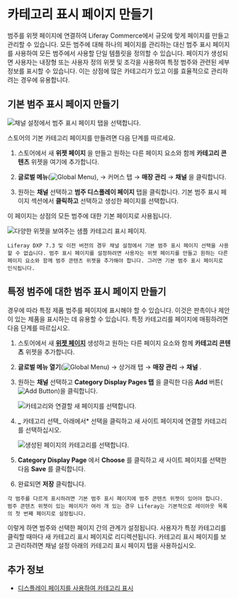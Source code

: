 # 카테고리 표시 페이지 만들기

범주를 위젯 페이지에 연결하여 Liferay Commerce에서 규모에 맞게 페이지를 만들고 관리할 수 있습니다. 모든 범주에 대해 하나의 페이지를 관리하는 대신 범주 표시 페이지를 사용하여 모든 범주에서 사용할 단일 템플릿을 정의할 수 있습니다. 페이지가 생성되면 사용자는 내장형 또는 사용자 정의 위젯 및 조각을 사용하여 특정 범주와 관련된 세부 정보를 표시할 수 있습니다. 이는 상점에 많은 카테고리가 있고 이를 효율적으로 관리하려는 경우에 유용합니다.

## 기본 범주 표시 페이지 만들기

![채널 설정에서 범주 표시 페이지 탭을 선택합니다.](./creating-category-display-pages/images/01.png)

스토어의 기본 카테고리 페이지를 만들려면 다음 단계를 따르세요.

1. 스토어에서 새 **위젯 페이지** 을 만들고 원하는 다른 페이지 요소와 함께 **카테고리 콘텐츠** 위젯을 여기에 추가합니다.

1. **글로벌 메뉴**(![Global Menu](../images/icon-applications-menu.png)), &rarr; 커머스 탭 &rarr; **매장 관리** &rarr; **채널** 을 클릭합니다.

1. 원하는 **채널** 선택하고 **범주 디스플레이 페이지** 탭을 클릭합니다. 기본 범주 표시 페이지 섹션에서 **클릭하고** 선택하고 생성한 페이지를 선택합니다.

이 페이지는 상점의 모든 범주에 대한 기본 페이지로 사용됩니다.

![다양한 위젯을 보여주는 샘플 카테고리 표시 페이지.](./creating-category-display-pages/images/02.png)

```{note}
Liferay DXP 7.3 및 이전 버전의 경우 채널 설정에서 기본 범주 표시 페이지 선택을 사용할 수 없습니다. 범주 표시 페이지를 설정하려면 사용자는 위젯 페이지를 만들고 원하는 다른 페이지 요소와 함께 범주 콘텐츠 위젯을 추가해야 합니다. 그러면 기본 범주 표시 페이지로 인식됩니다.
```

## 특정 범주에 대한 범주 표시 페이지 만들기

경우에 따라 특정 제품 범주를 페이지에 표시해야 할 수 있습니다. 이것은 판촉이나 제안이 있는 제품을 표시하는 데 유용할 수 있습니다. 특정 카테고리를 페이지에 매핑하려면 다음 단계를 따르십시오.

1. 스토어에서 새 [**위젯 페이지**](https://learn.liferay.com/dxp/latest/en/site-building/creating-pages/understanding-pages/understanding-pages.html#widget-pages) 생성하고 원하는 다른 페이지 요소와 함께 **카테고리 콘텐츠** 위젯을 추가합니다.

1. **글로벌 메뉴 열기**(![Global Menu](../images/icon-applications-menu.png)) &rarr; 상거래 탭 &rarr; **매장 관리** &rarr; **채널** .

1. 원하는 **채널** 선택하고 **Category Display Pages 탭** 을 클릭한 다음 **Add** 버튼(![Add Button](../images/icon-add.png))을 클릭합니다.

   ![카테고리와 연결할 새 페이지를 선택합니다.](./creating-category-display-pages/images/03.png)

1. **_** 카테고리 선택_ 아래에서* 선택을 클릭하고 새 사이트 페이지에 연결할 카테고리를 선택하십시오.

   ![생성된 페이지의 카테고리를 선택합니다.](./creating-category-display-pages/images/04.png)

1. **Category Display Page** 에서 **Choose** 를 클릭하고 새 사이트 페이지를 선택한 다음 **Save** 를 클릭합니다.

1. 완료되면 **저장** 클릭합니다.

```{note}
각 범주를 다르게 표시하려면 기본 범주 표시 페이지에 범주 콘텐츠 위젯이 있어야 합니다. 범주 콘텐츠 위젯이 있는 페이지가 여러 개 있는 경우 Liferay는 기본적으로 레이아웃 목록의 첫 번째 페이지로 설정됩니다. 
```

이렇게 하면 범주와 선택한 페이지 간의 관계가 설정됩니다. 사용자가 특정 카테고리를 클릭할 때마다 새 카테고리 표시 페이지로 리디렉션됩니다. 카테고리 표시 페이지를 보고 관리하려면 채널 설정 아래의 카테고리 표시 페이지 탭을 사용하십시오.

## 추가 정보

- [디스플레이 페이지를 사용하여 카테고리 표시](https://learn.liferay.com/dxp/latest/ko/site-building/displaying-content/using-display-page-templates/displaying-categories-using-display-pages.html)
